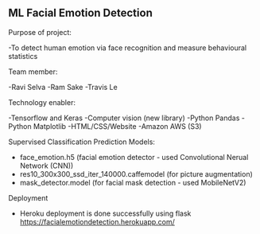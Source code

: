 ## ML Facial Emotion Detection

Purpose of project:

  -To detect human emotion via face recognition and measure behavioural statistics
 
Team member:

   -Ravi Selva
   -Ram Sake
   -Travis Le
   
Technology enabler: 

  -Tensorflow and Keras
  -Computer vision (new library)
  -Python Pandas
  -Python Matplotlib
  -HTML/CSS/Website
  -Amazon AWS (S3)
  
Supervised Classification Prediction Models:
 
  - face_emotion.h5 (facial emotion detector - used Convolutional Nerual Network (CNN))
  - res10_300x300_ssd_iter_140000.caffemodel (for picture augmentation)
  - mask_detector.model (for facial mask detection - used MobileNetV2)

Deployment

  - Heroku deployment is done successfully using flask 
  https://facialemotiondetection.herokuapp.com/


